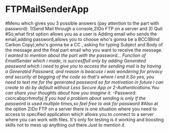# FTPMailSenderApp
#Menu which gives you 3 possible answers (pay attention to the part with password): 1)Send Mail through a console,2)Do FTP on a server and 3) Quit
#So,what first option allows you as a user is Adding email who sends the email,adding password,allows you to choose who's gonna be a BCC(Blind Carbon Copy),who's gonna be a CC , asking for typing Subject and Body of the message and the final part email who you want to receive the message.
*I wanted to mention about the part with the password...
Function of EmailSender which i made, is succesffull only by adding Generated password which i need to give you to access the sending mail is by having a Generated Passowrd, and reason is beacuse i was wondering for privacy and security at begging of the code so that's where i end it.So yes, you need to text me for the generated password so for motivation in future i can create to do by default without Less Secure App or 2-Authentications.You can share your thoughts about how you imagine it.*
-Password: cxcrcabqcrhmofpj *If you had a problem about sending is only if the password is used multiple times,so feel free to ask for password*
#Also at the option 2)Do FTP on a server there is one situation where you need to access to specified application which allows you to connect to a server where you can work with files.
It's only for testing is it working and boosting skills not to mess up anything out there.*Just to mention it.*
